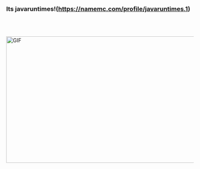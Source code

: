 ### Its javaruntimes!(https://namemc.com/profile/javaruntimes.1)


<br />
<br />


 


 [<img align="right" height="340px" width= "510px" alt="GIF" src="https://i.imgur.com/Wo5AJnU.gif" />](https://www.reddit.com/u/AmritOnTop/)
 ##
